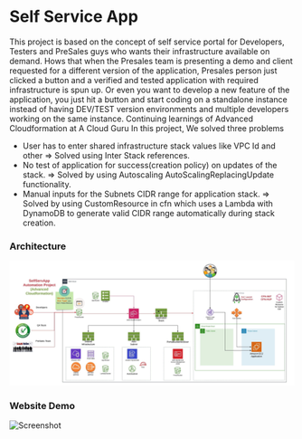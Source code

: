 # Self Service App
This project is based on the concept of self service portal for Developers, Testers and PreSales guys who wants their infrastructure available on demand.
Hows that when the Presales team is presenting a demo and client requested for a different version of the application, Presales person just clicked a button and a verified and tested application with required infrastructure is spun up. Or even you want to develop a new feature of the application, you just hit a button and start coding on a standalone instance instead of having DEV/TEST version environments and multiple developers working on the same instance.
Continuing learnings of Advanced Cloudformation at A Cloud Guru
In this project, We solved three problems
- User has to enter shared infrastructure stack values like VPC Id and other => Solved using Inter Stack references.
- No test of application for success(creation policy) on updates of the stack. => Solved by using Autoscaling AutoScalingReplacingUpdate functionality.
- Manual inputs for the Subnets CIDR range for application stack. => Solved by using CustomResource in cfn which uses a Lambda with DynamoDB to generate valid CIDR range automatically during stack creation.

### Architecture
![Screenshot](/SelfSerApp.jpeg)

### Website Demo
![Screenshot](/SelfServApp.gif)
